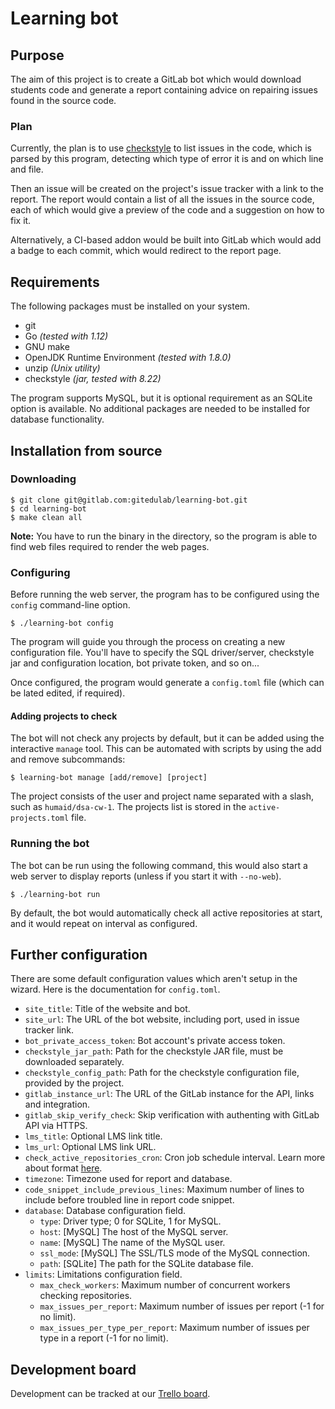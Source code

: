 # Learning bot

## Purpose

The aim of this project is to create a GitLab bot which would download
students code and generate a report containing advice on repairing
issues found in the source code.  

### Plan

Currently, the plan is to use [checkstyle] to list issues in the code,
which is parsed by this program, detecting which type of error it is
and on which line and file.  

Then an issue will be created on the project's issue tracker with a
link to the report. The report would contain a list of all the issues
in the source code, each of which would give a preview of the code and
a suggestion on how to fix it.

Alternatively, a CI-based addon would be built into GitLab which would
add a badge to each commit, which would redirect to the report page.

## Requirements

The following packages must be installed on your system.

- git
- Go *(tested with 1.12)*
- GNU make
- OpenJDK Runtime Environment *(tested with 1.8.0)*
- unzip *(Unix utility)*
- checkstyle *(jar, tested with 8.22)*

The program supports MySQL, but it is optional requirement as an SQLite
option is available. No additional packages are needed to be installed for
database functionality.

## Installation from source

### Downloading
```
$ git clone git@gitlab.com:gitedulab/learning-bot.git
$ cd learning-bot
$ make clean all
```

**Note:** You have to run the binary in the directory, so the program
is able to find web files required to render the web pages.

### Configuring

Before running the web server, the program has to be configured using
the `config` command-line option.

```
$ ./learning-bot config
```

The program will guide you through the process on creating a new configuration
file. You'll have to specify the SQL driver/server, checkstyle jar and configuration
location, bot private token, and so on...  

Once configured, the program would generate a `config.toml` file (which can be lated
edited, if required).

#### Adding projects to check

The bot will not check any projects by default, but it can be added using the interactive
`manage` tool. This can be automated with scripts by using the add and
remove subcommands:

```
$ learning-bot manage [add/remove] [project]
```

The project consists of the user and project name separated with a slash, such as
`humaid/dsa-cw-1`. The projects list is stored in the `active-projects.toml` file.

### Running the bot

The bot can be run using the following command, this would also start a web server 
to display reports (unless if you start it with `--no-web`).

```
$ ./learning-bot run
```

By default, the bot would automatically check all active repositories at start, and
it would repeat on interval as configured.

## Further configuration

There are some default configuration values which aren't setup in the wizard. Here
is the documentation for `config.toml`.

- `site_title`: Title of the website and bot.
- `site_url`: The URL of the bot website, including port, used in issue tracker link.
- `bot_private_access_token`: Bot account's private access token.
- `checkstyle_jar_path`: Path for the checkstyle JAR file, must be downloaded separately.
- `checkstyle_config_path`: Path for the checkstyle configuration file, provided by the project.
- `gitlab_instance_url`: The URL of the GitLab instance for the API, links and integration.
- `gitlab_skip_verify_check`: Skip verification with authenting with GitLab API via HTTPS.
- `lms_title`: Optional LMS link title.
- `lms_url`: Optional LMS link URL.
- `check_active_repositories_cron`: Cron job schedule interval. Learn more about format [here](https://godoc.org/github.com/robfig/cron#hdr-Predefined_schedules).
- `timezone`: Timezone used for report and database.
- `code_snippet_include_previous_lines`: Maximum number of lines to include before troubled line in report code snippet.
- `database`: Database configuration field.
  - `type`: Driver type; 0 for SQLite, 1 for MySQL.
  - `host`: [MySQL] The host of the MySQL server.
  - `name`: [MySQL] The name of the MySQL user.
  - `ssl_mode`: [MySQL] The SSL/TLS mode of the MySQL connection.
  - `path`: [SQLite] The path for the SQLite database file.
- `limits`: Limitations configuration field.
  - `max_check_workers`: Maximum number of concurrent workers checking repositories.
  - `max_issues_per_report`: Maximum number of issues per report (-1 for no limit).
  - `max_issues_per_type_per_report`: Maximum number of issues per type in a report (-1 for no limit).


## Development board

Development can be tracked at our [Trello board](https://trello.com/b/tTjkyF73/learning-bot).


[checkstyle]: https://checkstyle.org/
